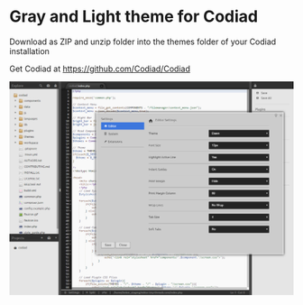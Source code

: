 # Gray and Light theme for Codiad

Download as ZIP and unzip folder into the themes folder of your Codiad installation

Get Codiad at https://github.com/Codiad/Codiad

![Preview](preview.png "preview")
